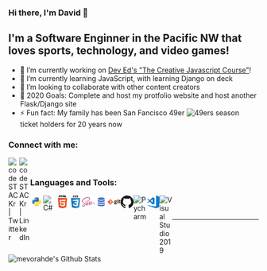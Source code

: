 ### Hi there, I'm David 👋

## I'm a Software Enginner in the Pacific NW that loves sports, technology, and video games!
- 🔭 I’m currently working on [Dev Ed's "The Creative Javascript Course"][devedwebsite]!
- 🌱 I’m currently learning JavaScript, with learning Django on deck
- 👯 I’m looking to collaborate with other content creators
- 🥅 2020 Goals: Complete and host my protfolio website and host another Flask/Django site
- ⚡ Fun fact: My family has been San Fancisco 49er <img alt="49ers" width="26px" src="https://emojis.slackmojis.com/emojis/images/1472153431/1083/49ers.jpg?1472153431" /> season ticket holders for 20 years now

### Connect with me:

<!---[<img align="left" alt="codeSTACKr.com" width="22px" src="https://raw.githubusercontent.com/iconic/open-iconic/master/svg/globe.svg" />][website]-->
[<img align="left" alt="codeSTACKr | Twitter" width="22px" src="https://cdn.jsdelivr.net/npm/simple-icons@v3/icons/twitter.svg" />][twitter]
[<img align="left" alt="codeSTACKr | LinkedIn" width="22px" src="https://cdn.jsdelivr.net/npm/simple-icons@v3/icons/linkedin.svg" />][linkedin]
<br />

### Languages and Tools:

<img align="left" alt="Python" width="26px" src="https://raw.githubusercontent.com/github/explore/80688e429a7d4ef2fca1e82350fe8e3517d3494d/topics/python/python.png" />
<img align="left" alt="C#" width="26px" src="https://img.icons8.com/color/48/000000/c-sharp-logo.png"/>
<img align="left" alt="HTML5" width="26px" src="https://raw.githubusercontent.com/github/explore/80688e429a7d4ef2fca1e82350fe8e3517d3494d/topics/html/html.png" />
<img align="left" alt="CSS3" width="26px" src="https://raw.githubusercontent.com/github/explore/80688e429a7d4ef2fca1e82350fe8e3517d3494d/topics/css/css.png" />
<img align="left" alt="Sass" width="26px" src="https://raw.githubusercontent.com/github/explore/80688e429a7d4ef2fca1e82350fe8e3517d3494d/topics/sass/sass.png" />
<!--<img align="left" alt="JavaScript" width="26px" src="https://raw.githubusercontent.com/github/explore/80688e429a7d4ef2fca1e82350fe8e3517d3494d/topics/javascript/javascript.png" />-->
<img align="left" alt="SQL" width="26px" src="https://raw.githubusercontent.com/github/explore/80688e429a7d4ef2fca1e82350fe8e3517d3494d/topics/sql/sql.png" />
<img align="left" alt="Git" width="26px" src="https://raw.githubusercontent.com/github/explore/80688e429a7d4ef2fca1e82350fe8e3517d3494d/topics/git/git.png" />
<img align="left" alt="GitHub" width="26px" src="https://raw.githubusercontent.com/github/explore/78df643247d429f6cc873026c0622819ad797942/topics/github/github.png" />
<img align="left" alt="Pycharm" width="26px" src="https://img.icons8.com/color/48/000000/pycharm.png"/>
<img align="left" alt="Visual Studio Code" width="26px" src="https://raw.githubusercontent.com/github/explore/80688e429a7d4ef2fca1e82350fe8e3517d3494d/topics/visual-studio-code/visual-studio-code.png" />
<img align="left" alt="Visual Studio 2019" width="26px" src="https://img.icons8.com/color/48/000000/visual-studio-2019.png"/>

<br />
<br />

---

<img align="left" alt="mevorahde's Github Stats" src="https://github-readme-stats.codestackr.vercel.app/api?username=mevorahde&count_private=true&show_icons=true&hide_border=true" />

[website]: https://mevorahde.github.io/FCC-Portfolio/
[devedwebsite]: https://developedbyed.com/p/the-creative-javascript-course
[twitter]: https://twitter.com/Mevorah_DE
[linkedin]: https://www.linkedin.com/in/david-mevorah-itil-833a9242/ 
